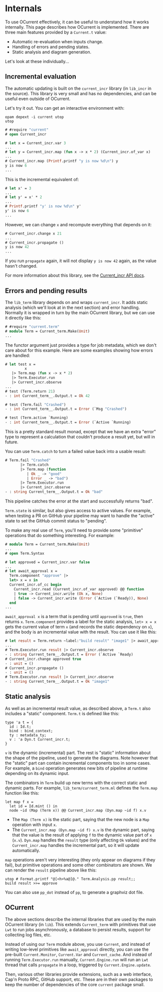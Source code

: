 # Internals 

To use OCurrent effectively, it can be useful to understand how it works internally.
This page describes how OCurrent is implemented.
There are three main features provided by a `Current.t` value:

- Automatic re-evaluation when inputs change.
- Handling of errors and pending states.
- Static analysis and diagram generation.

Let's look at these individually...

## Incremental evaluation

The automatic updating is built on the `current_incr` library (in `lib_incr` in the source).
This library is very small and has no dependencies, and can be useful even outside of OCurrent.

Let's try it out. You can get an interactive environment with:

```
opam depext -i current utop
utop
```

```ocaml
# #require "current"
# open Current_incr

# let x = Current_incr.var 3
...
# let y = Current_incr.map (fun x -> x * 2) (Current_incr.of_var x)
...
# Current_incr.map (Printf.printf "y is now %d\n") y
y is now 6
...
```

This is the incremental equivalent of:

```ocaml
# let x' = 3
...
# let y' = x' * 2
...
# Printf.printf "y' is now %d\n" y'
y' is now 6
...
```

However, we can change `x` and recompute everything that depends on it:

```ocaml
# Current_incr.change x 21
...
# Current_incr.propagate ()
y is now 42
...
```

If you run `propagate` again, it will not display `y is now 42` again, as the value hasn't changed.

For more information about this library, see the [Current_incr API docs](https://ocurrent.github.io/ocurrent/current_incr/Current_incr/index.html).

## Errors and pending results

The `lib_term` library depends on and wraps `current_incr`.
It adds static analysis (which we'll look at in the next section) and error handling.
Normally it is wrapped in turn by the main OCurrent library, but we can use it directly like this:

```ocaml
# #require "current.term"
# module Term = Current_term.Make(Unit)
...
```

The functor argument just provides a type for job metadata, which we don't care about for this example.
Here are some examples showing how errors are handled:

```ocaml
# let test x =
         x
   |> Term.map (fun x -> x * 2)
   |> Term.Executor.run
   |> Current_incr.observe
...
# test (Term.return 21)
- : int Current_term__.Output.t = Ok 42

# test (Term.fail "Crashed")
- : int Current_term__.Output.t = Error (`Msg "Crashed")

# test (Term.active `Running)
- : int Current_term__.Output.t = Error (`Active `Running)
```

This is a pretty standard result monad, except that we have an extra "error"
type to represent a calculation that couldn't produce a result yet, but will in
future.

You can use `Term.catch` to turn a failed value back into a usable result:

```ocaml
# Term.fail "Crashed"
       |> Term.catch
       |> Term.map (function
          | Ok _ -> "good"
          | Error _ -> "bad")
       |> Term.Executor.run
       |> Current_incr.observe
- : string Current_term__.Output.t = Ok "bad"
```

This pipeline catches the error at the start and successfully returns "bad".

`Term.state` is similar, but also gives access to active values.
For example, when testing a PR on GitHub your pipeline may want to handle the "active" state to set the GitHub commit status to "pending".

To make any real use of `Term`, you'll need to provide some "primitive" operations that do something interesting.
For example:

```ocaml
# module Term = Current_term.Make(Unit)
...
# open Term.Syntax

# let approved = Current_incr.var false
...
# let await_approval x =
  Term.component "approve" |>
  let> x = x in
  Current_incr.of_cc begin
    Current_incr.read (Current_incr.of_var approved) @@ function
    | true -> Current_incr.write (Ok x, None)
    | false -> Current_incr.write (Error (`Active (`Ready)), None)
  end
...
```

`await_approval x` is a term that is pending until `approved` is `true`, then returns `x`.
`Term.component` provides a label for the static analysis, `let> x = x` gets the current value of term `x` (and records the static dependency on `x`), and the body is an incremental value with the result.
You can use it like this:

```ocaml
# let result = Term.return ~label:"build result" "image1" |> await_approval
...
# Term.Executor.run result |> Current_incr.observe
- : string Current_term__.Output.t = Error (`Active `Ready)
# Current_incr.change approved true
- : unit = ()
# Current_incr.propagate ()
- : unit = ()
# Term.Executor.run result |> Current_incr.observe
- : string Current_term__.Output.t = Ok "image1"
```

## Static analysis

As well as an incremental result value, as described above, a `Term.t` also includes a "static" component. `Term.t` is defined like this:

```
type 'a t = {
  id : Id.t;
  bind : bind_context;
  ty : metadata_ty;
  v : 'a Dyn.t Current_incr.t;
}
```

`v` is the dynamic (incremental) part. The rest is "static" information about the shape of the pipeline, used to generate the diagrams. Note however that the "static" part can contain incremental components too in some cases. For example, a `bind` operation generates new bits of pipeline at runtime depending on its dynamic input.

The combinators in `Term` build up new terms with the correct static and dynamic parts.
For example, `lib_term/current_term.ml` defines the `Term.map` function like this:

```
let map f x =
  let id = Id.mint () in
  node ~id (Map (Term x)) @@ Current_incr.map (Dyn.map ~id f) x.v
```

- The `Map (Term x)` is the static part, saying that the new node is a `Map` operation with input `x`.
- The `Current_incr.map (Dyn.map ~id f) x.v` is the dynamic part, saying that the value is the result
  of applying `f` to the dynamic value part of `x` (`x.v`).
  `Dyn.map` handles the `result` type (only affecting `Ok` values)
  and the `Current_incr.map` handles the incremental part, so it will update automatically.

`map` operations aren't very interesting (they only appear on diagrams if they fail), but primitive operations
and some other combinators are shown. We can render the `result` pipeline above like this:

```
utop # Format.printf "@[<h>%a@]@." Term.Analysis.pp result;;
build result >>= approve
```

You can also use `pp_dot` instead of `pp`, to generate a graphviz dot file.

## OCurrent

The above sections describe the internal libraries that are used by the main OCurrent library (in `lib`).
This extends `Current_term` with primitives that use `Lwt` to run jobs asynchronously, a database
to persist results, support for collecting log files, etc.

Instead of using our `Term` module above, you use `Current`, and instead of writing low-level primitives
like `await_approval` directly, you can use the pre-built `Current.Monitor`, `Current.Var` and `Current_cache`.
And instead of running `Term.Executor.run` manually, `Current.Engine.run` will run an `Lwt` thread that
calls `propagate` in a loop, triggered by `Current.Engine.update`.

Then, various other libraries provide extensions, such as a web interface, Cap'n Proto RPC, GitHub support, etc.
These are in their own packages to keep the number of dependencies of the core `current` package small.

